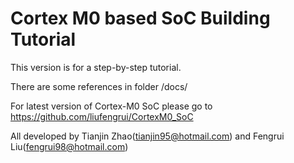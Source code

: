 # Cortex M0 based SoC Building Tutorial

This version is for a step-by-step tutorial.

There are some references in folder /docs/

For latest version of Cortex-M0 SoC please go to https://github.com/liufengrui/CortexM0_SoC

All developed by Tianjin Zhao(tianjin95@hotmail.com) and Fengrui Liu(fengrui98@hotmail.com)
